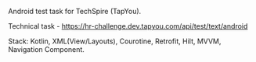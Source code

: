 Android test task for TechSpire (TapYou).

Technical task - https://hr-challenge.dev.tapyou.com/api/test/text/android

Stack: Kotlin, XML(View/Layouts), Courotine, Retrofit, Hilt,  MVVM, Navigation Component.
